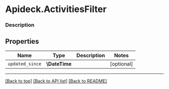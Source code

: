 # Apideck.ActivitiesFilter

### Description

## Properties
Name | Type | Description | Notes
------------ | ------------- | ------------- | -------------
`updated_since` | **\DateTime** |  | [optional] 





---

[[Back to top]](#) [[Back to API list]](../../../../README.md#documentation-for-api-endpoints) [[Back to README]](../../../../README.md)


